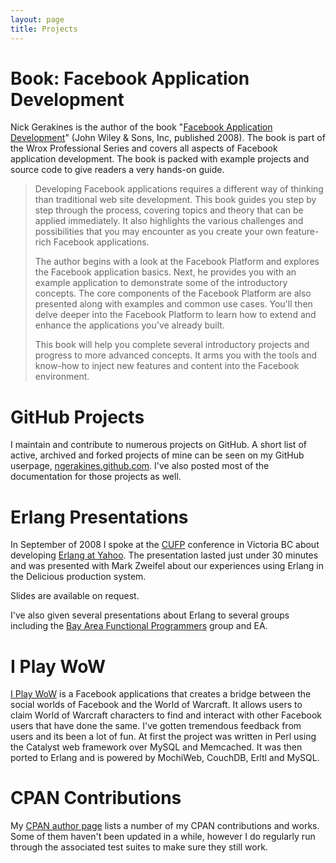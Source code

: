 ```yaml
---
layout: page
title: Projects
---
```


<h1>Book: Facebook Application Development</h1>

Nick Gerakines is the author of the book "[Facebook Application Development](http://www.amazon.com/dp/0470246669/socklabs-20)" (John Wiley & Sons, Inc, published 2008). The book is part of the Wrox Professional Series and covers all aspects of Facebook application development. The book is packed with example projects and source code to give readers a very hands-on guide.

> Developing Facebook applications requires a different way of thinking than traditional web site development. This book guides you step by step through the process, covering topics and theory that can be applied immediately. It also highlights the various challenges and possibilities that you may encounter as you create your own feature-rich Facebook applications.
> 
> The author begins with a look at the Facebook Platform and explores the Facebook application basics. Next, he provides you with an example application to demonstrate some of the introductory concepts. The core components of the Facebook Platform are also presented along with examples and common use cases. You'll then delve deeper into the Facebook Platform to learn how to extend and enhance the applications you've already built.
> 
> This book will help you complete several introductory projects and progress to more advanced concepts. It arms you with the tools and know-how to inject new features and content into the Facebook environment.

<h1>GitHub Projects</h1>

I maintain and contribute to numerous projects on GitHub. A short list of active, archived and forked projects of mine can be seen on my GitHub userpage, [ngerakines.github.com](http://ngerakines.github.com/). I've also posted most of the documentation for those projects as well.

<h1>Erlang Presentations</h1>

In September of 2008 I spoke at the [CUFP](http://cufp.galois.com/) conference in Victoria BC about developing [Erlang at Yahoo](http://cufp.galois.com/2008/abstracts.html). The presentation lasted just under 30 minutes and was presented with Mark Zweifel about our experiences using Erlang in the Delicious production system.

Slides are available on request.

I've also given several presentations about Erlang to several groups including the [Bay Area Functional Programmers](http://www.bayfp.org/blog) group and EA.

<h1>I Play WoW</h1>

[I Play WoW](http://www.facebook.com/apps/application.php?id=2359644980) is a Facebook applications that creates a bridge between the social worlds of Facebook and the World of Warcraft. It allows users to claim World of Warcraft characters to find and interact with other Facebook users that have done the same. I've gotten tremendous feedback from users and its been a lot of fun. At first the project was written in Perl using the Catalyst web framework over MySQL and Memcached. It was then ported to Erlang and is powered by MochiWeb, CouchDB, Erltl and MySQL.

<h1>CPAN Contributions</h1>

My [CPAN author page](http://search.cpan.org/~sock/) lists a number of my CPAN contributions and works. Some of them haven't been updated in a while, however I do regularly run through the associated test suites to make sure they still work.
